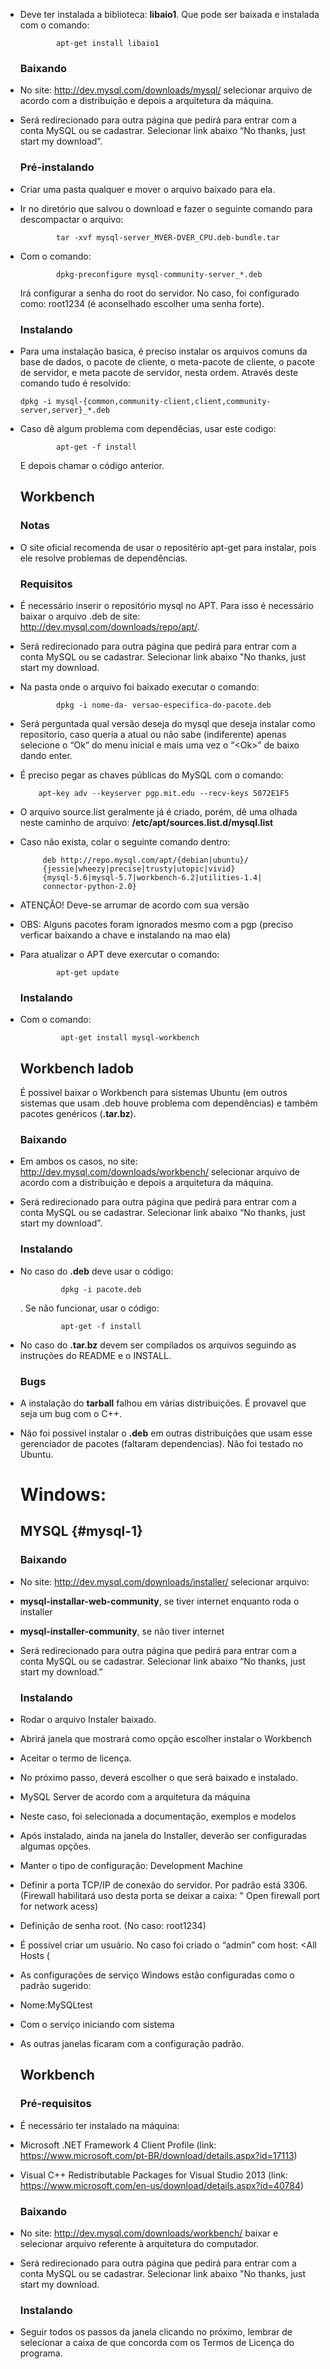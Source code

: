 -   Deve ter instalada a biblioteca: **libaio1**. Que pode ser baixada e
    instalada com o comando:

                apt-get install libaio1

    ### Baixando

-   No site: <http://dev.mysql.com/downloads/mysql/> selecionar arquivo
    de acordo com a distribuição e depois a arquitetura da máquina.

-   Será redirecionado para outra página que pedirá para entrar com a
    conta MySQL ou se cadastrar. Selecionar link abaixo “No thanks, just
    start my download”.

    ### Pré-instalando

-   Criar uma pasta qualquer e mover o arquivo baixado para ela.

-   Ir no diretório que salvou o download e fazer o seguinte comando
    para descompactar o arquivo:

                tar -xvf mysql-server_MVER-DVER_CPU.deb-bundle.tar

-   Com o comando:

                dpkg-preconfigure mysql-community-server_*.deb

    Irá configurar a senha do root do servidor. No caso, foi configurado
    como: root1234 (é aconselhado escolher uma senha forte).

    ### Instalando

-   Para uma instalação basica, é preciso instalar os arquivos comuns da
    base de dados, o pacote de cliente, o meta-pacote de cliente, o
    pacote de servidor, e meta pacote de servidor, nesta ordem. Através
    deste comando tudo é resolvido:

        dpkg -i mysql-{common,community-client,client,community-server,server}_*.deb

-   Caso dê algum problema com dependêcias, usar este codigo:

                apt-get -f install

    E depois chamar o código anterior.

    Workbench
    ---------

    ### Notas

-   O site oficial recomenda de usar o repositério apt-get para
    instalar, pois ele resolve problemas de dependências.

    ### Requisitos

-   É necessário inserir o repositório mysql no APT. Para isso é
    necessário baixar o arquivo .deb de site:
    <http://dev.mysql.com/downloads/repo/apt/>.

-   Será redirecionado para outra página que pedirá para entrar com a
    conta MySQL ou se cadastrar. Selecionar link abaixo "No thanks, just
    start my download.

-   Na pasta onde o arquivo foi baixado executar o comando:

                dpkg -i nome-da- versao-especifica-do-pacote.deb

-   Será perguntada qual versão deseja do mysql que deseja instalar como
    repositorio, caso queria a atual ou não sabe (indiferente) apenas
    selecione o “Ok” do menu inicial e mais uma vez o “&lt;Ok&gt;” de
    baixo dando enter.

-   É preciso pegar as chaves públicas do MySQL com o comando:

            apt-key adv --keyserver pgp.mit.edu --recv-keys 5072E1F5 

-   O arquivo source.list geralmente já é criado, porém, dê uma olhada
    neste caminho de arquivo: **/etc/apt/sources.list.d/mysql.list**

-   Caso não exista, colar o seguinte comando dentro:

             deb http://repo.mysql.com/apt/{debian|ubuntu}/
             {jessie|wheezy|precise|trusty|utopic|vivid}
             {mysql-5.6|mysql-5.7|workbench-6.2|utilities-1.4|
             connector-python-2.0}

-   ATENÇÃO! Deve-se arrumar de acordo com sua versão

-   OBS: Alguns pacotes foram ignorados mesmo com a pgp (preciso
    verficar baixando a chave e instalando na mao ela)

-   Para atualizar o APT deve exercutar o comando:

                apt-get update

    ### Instalando

-   Com o comando:

                 apt-get install mysql-workbench

    Workbench ladob
    ---------------

    É possivel baixar o Workbench para sistemas Ubuntu (em outros
    sistemas que usam .deb houve problema com dependências) e também
    pacotes genéricos (**.tar.bz**).

    ### Baixando

-   Em ambos os casos, no site:
    <http://dev.mysql.com/downloads/workbench/> selecionar arquivo de
    acordo com a distribuição e depois a arquitetura da máquina.

-   Será redirecionado para outra página que pedirá para entrar com a
    conta MySQL ou se cadastrar. Selecionar link abaixo “No thanks, just
    start my download”.

    ### Instalando

-   No caso do **.deb** deve usar o código:

                 dpkg -i pacote.deb

    . Se não funcionar, usar o código:

                 apt-get -f install

-   No caso do **.tar.bz** devem ser compilados os arquivos seguindo as
    instruções do README e o INSTALL.

    ### Bugs

-   A instalação do **tarball** falhou em várias distribuições. É
    provavel que seja um bug com o C++.

-   Não foi possível instalar o **.deb** em outras distribuições que
    usam esse gerenciador de pacotes (faltaram dependencias). Não foi
    testado no Ubuntu.

    Windows:
    ========

    MYSQL {#mysql-1}
    -----

    ### Baixando

-   No site: <http://dev.mysql.com/downloads/installer/> selecionar
    arquivo:

-   **mysql-installar-web-community**, se tiver internet enquanto roda o
    installer

-   **mysql-installer-community**, se não tiver internet

-   Será redirecionado para outra página que pedirá para entrar com a
    conta MySQL ou se cadastrar. Selecionar link abaixo “No thanks, just
    start my download.”

    ### Instalando

-   Rodar o arquivo Instaler baixado.

-   Abrirá janela que mostrará como opção escolher instalar o Workbench

-   Aceitar o termo de licença.

-   No próximo passo, deverá escolher o que será baixado e instalado.

-   MySQL Server de acordo com a arquitetura da máquina

-   Neste caso, foi selecionada a documentação, exemplos e modelos

-   Após instalado, ainda na janela do Installer, deverão ser
    configuradas algumas opções.

-   Manter o tipo de configuração: Development Machine

-   Definir a porta TCP/IP de conexão do servidor. Por padrão está 3306.
    (Firewall habilitará uso desta porta se deixar a caixa: " Open
    firewall port for network acess)

-   Definição de senha root. (No caso: root1234)

-   É possível criar um usuário. No caso foi criado o “admin” com host:
    &lt;All Hosts (

-   As configurações de serviço Windows estão configuradas como o padrão
    sugerido:

-   Nome:MySQLtest

-   Com o serviço iniciando com sistema

-   As outras janelas ficaram com a configuração padrão.

    Workbench
    ---------

    ### Pré-requisitos

-   É necessário ter instalado na máquina:

-   Microsoft .NET Framework 4 Client Profile (link:
    <https://www.microsoft.com/pt-BR/download/details.aspx?id=17113>)

-   Visual C++ Redistributable Packages for Visual Studio 2013 (link:
    <https://www.microsoft.com/en-us/download/details.aspx?id=40784>)

    ### Baixando

-   No site: <http://dev.mysql.com/downloads/workbench/> baixar e
    selecionar arquivo referente à arquitetura do computador.

-   Será redirecionado para outra página que pedirá para entrar com a
    conta MySQL ou se cadastrar. Selecionar link abaixo "No thanks, just
    start my download.

    ### Instalando

-   Seguir todos os passos da janela clicando no próximo, lembrar de
    selecionar a caixa de que concorda com os Termos de Licença do
    programa.


